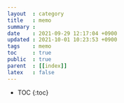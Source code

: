 ```yaml
---
layout  : category
title   : memo
summary : 
date    : 2021-09-29 12:17:04 +0900
updated : 2021-10-01 10:23:53 +0900
tags    : memo
toc     : true
public  : true
parent  : [[index]]
latex   : false
---
```

* TOC
{:toc}
